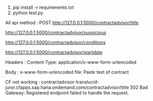 1. pip install -r requirements.txt
2. python test.py

All api method : POST
http://127.0.0.1:5000/contractadvisor/title

http://127.0.0.1:5000/contractadvisor/suspicious

http://127.0.0.1:5000/contractadvisor/conditions

http://127.0.0.1:5000/contractadvisor/startdate

Headers : 
Content-Type: application/x-www-form-urlencoded

Body : x-www-form-urlencoded
file: Paste text of contract

CF not working : contractadvisor-translucid-juror.cfapps.sap.hana.ondemand.com/contractadvisor/title
502 Bad Gateway: Registered endpoint failed to handle the request.
